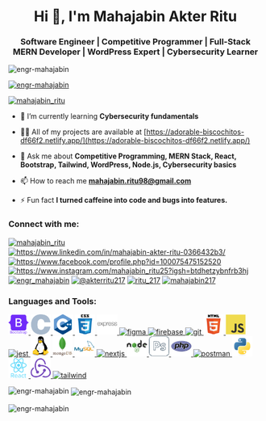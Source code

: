 <h1 align="center">Hi 👋, I'm Mahajabin Akter Ritu</h1>
<h3 align="center">Software Engineer | Competitive Programmer | Full-Stack MERN Developer | WordPress Expert | Cybersecurity Learner</h3>

<p align="left"> <img src="https://komarev.com/ghpvc/?username=engr-mahajabin&label=Profile%20views&color=0e75b6&style=flat" alt="engr-mahajabin" /> </p>

<p align="left"> <a href="https://github.com/ryo-ma/github-profile-trophy"><img src="https://github-profile-trophy.vercel.app/?username=engr-mahajabin" alt="engr-mahajabin" /></a> </p>

<p align="left"> <a href="https://twitter.com/mahajabin_ritu" target="blank"><img src="https://img.shields.io/twitter/follow/mahajabin_ritu?logo=twitter&style=for-the-badge" alt="mahajabin_ritu" /></a> </p>

- 🌱 I’m currently learning **Cybersecurity fundamentals**

- 👨‍💻 All of my projects are available at [https://adorable-biscochitos-df66f2.netlify.app/](https://adorable-biscochitos-df66f2.netlify.app/)

- 💬 Ask me about **Competitive Programming, MERN Stack, React, Bootstrap, Tailwind, WordPress, Node.js, Cybersecurity basics**

- 📫 How to reach me **mahajabin.ritu98@gmail.com**

- ⚡ Fun fact **I turned caffeine into code and bugs into features.**

<h3 align="left">Connect with me:</h3>
<p align="left">
<a href="https://twitter.com/mahajabin_ritu" target="blank"><img align="center" src="https://raw.githubusercontent.com/rahuldkjain/github-profile-readme-generator/master/src/images/icons/Social/twitter.svg" alt="mahajabin_ritu" height="30" width="40" /></a>
<a href="https://linkedin.com/in/https://www.linkedin.com/in/mahajabin-akter-ritu-0366432b3/" target="blank"><img align="center" src="https://raw.githubusercontent.com/rahuldkjain/github-profile-readme-generator/master/src/images/icons/Social/linked-in-alt.svg" alt="https://www.linkedin.com/in/mahajabin-akter-ritu-0366432b3/" height="30" width="40" /></a>
<a href="https://fb.com/https://www.facebook.com/profile.php?id=100075475152520" target="blank"><img align="center" src="https://raw.githubusercontent.com/rahuldkjain/github-profile-readme-generator/master/src/images/icons/Social/facebook.svg" alt="https://www.facebook.com/profile.php?id=100075475152520" height="30" width="40" /></a>
<a href="https://instagram.com/https://www.instagram.com/mahajabin_ritu25?igsh=btdhetzybnfrb3hj" target="blank"><img align="center" src="https://raw.githubusercontent.com/rahuldkjain/github-profile-readme-generator/master/src/images/icons/Social/instagram.svg" alt="https://www.instagram.com/mahajabin_ritu25?igsh=btdhetzybnfrb3hj" height="30" width="40" /></a>
<a href="https://www.codechef.com/users/engr_mahajabin" target="blank"><img align="center" src="https://cdn.jsdelivr.net/npm/simple-icons@3.1.0/icons/codechef.svg" alt="engr_mahajabin" height="30" width="40" /></a>
<a href="https://www.hackerrank.com/@akterritu217" target="blank"><img align="center" src="https://raw.githubusercontent.com/rahuldkjain/github-profile-readme-generator/master/src/images/icons/Social/hackerrank.svg" alt="@akterritu217" height="30" width="40" /></a>
<a href="https://codeforces.com/profile/ritu_217" target="blank"><img align="center" src="https://raw.githubusercontent.com/rahuldkjain/github-profile-readme-generator/master/src/images/icons/Social/codeforces.svg" alt="ritu_217" height="30" width="40" /></a>
<a href="https://www.leetcode.com/mahajabin217" target="blank"><img align="center" src="https://raw.githubusercontent.com/rahuldkjain/github-profile-readme-generator/master/src/images/icons/Social/leet-code.svg" alt="mahajabin217" height="30" width="40" /></a>
</p>

<h3 align="left">Languages and Tools:</h3>
<p align="left"> <a href="https://getbootstrap.com" target="_blank" rel="noreferrer"> <img src="https://raw.githubusercontent.com/devicons/devicon/master/icons/bootstrap/bootstrap-plain-wordmark.svg" alt="bootstrap" width="40" height="40"/> </a> <a href="https://www.cprogramming.com/" target="_blank" rel="noreferrer"> <img src="https://raw.githubusercontent.com/devicons/devicon/master/icons/c/c-original.svg" alt="c" width="40" height="40"/> </a> <a href="https://www.w3schools.com/cpp/" target="_blank" rel="noreferrer"> <img src="https://raw.githubusercontent.com/devicons/devicon/master/icons/cplusplus/cplusplus-original.svg" alt="cplusplus" width="40" height="40"/> </a> <a href="https://www.w3schools.com/css/" target="_blank" rel="noreferrer"> <img src="https://raw.githubusercontent.com/devicons/devicon/master/icons/css3/css3-original-wordmark.svg" alt="css3" width="40" height="40"/> </a> <a href="https://expressjs.com" target="_blank" rel="noreferrer"> <img src="https://raw.githubusercontent.com/devicons/devicon/master/icons/express/express-original-wordmark.svg" alt="express" width="40" height="40"/> </a> <a href="https://www.figma.com/" target="_blank" rel="noreferrer"> <img src="https://www.vectorlogo.zone/logos/figma/figma-icon.svg" alt="figma" width="40" height="40"/> </a> <a href="https://firebase.google.com/" target="_blank" rel="noreferrer"> <img src="https://www.vectorlogo.zone/logos/firebase/firebase-icon.svg" alt="firebase" width="40" height="40"/> </a> <a href="https://git-scm.com/" target="_blank" rel="noreferrer"> <img src="https://www.vectorlogo.zone/logos/git-scm/git-scm-icon.svg" alt="git" width="40" height="40"/> </a> <a href="https://www.w3.org/html/" target="_blank" rel="noreferrer"> <img src="https://raw.githubusercontent.com/devicons/devicon/master/icons/html5/html5-original-wordmark.svg" alt="html5" width="40" height="40"/> </a> <a href="https://developer.mozilla.org/en-US/docs/Web/JavaScript" target="_blank" rel="noreferrer"> <img src="https://raw.githubusercontent.com/devicons/devicon/master/icons/javascript/javascript-original.svg" alt="javascript" width="40" height="40"/> </a> <a href="https://jestjs.io" target="_blank" rel="noreferrer"> <img src="https://www.vectorlogo.zone/logos/jestjsio/jestjsio-icon.svg" alt="jest" width="40" height="40"/> </a> <a href="https://www.linux.org/" target="_blank" rel="noreferrer"> <img src="https://raw.githubusercontent.com/devicons/devicon/master/icons/linux/linux-original.svg" alt="linux" width="40" height="40"/> </a> <a href="https://www.mongodb.com/" target="_blank" rel="noreferrer"> <img src="https://raw.githubusercontent.com/devicons/devicon/master/icons/mongodb/mongodb-original-wordmark.svg" alt="mongodb" width="40" height="40"/> </a> <a href="https://www.mysql.com/" target="_blank" rel="noreferrer"> <img src="https://raw.githubusercontent.com/devicons/devicon/master/icons/mysql/mysql-original-wordmark.svg" alt="mysql" width="40" height="40"/> </a> <a href="https://nextjs.org/" target="_blank" rel="noreferrer"> <img src="https://cdn.worldvectorlogo.com/logos/nextjs-2.svg" alt="nextjs" width="40" height="40"/> </a> <a href="https://nodejs.org" target="_blank" rel="noreferrer"> <img src="https://raw.githubusercontent.com/devicons/devicon/master/icons/nodejs/nodejs-original-wordmark.svg" alt="nodejs" width="40" height="40"/> </a> <a href="https://www.photoshop.com/en" target="_blank" rel="noreferrer"> <img src="https://raw.githubusercontent.com/devicons/devicon/master/icons/photoshop/photoshop-line.svg" alt="photoshop" width="40" height="40"/> </a> <a href="https://www.php.net" target="_blank" rel="noreferrer"> <img src="https://raw.githubusercontent.com/devicons/devicon/master/icons/php/php-original.svg" alt="php" width="40" height="40"/> </a> <a href="https://postman.com" target="_blank" rel="noreferrer"> <img src="https://www.vectorlogo.zone/logos/getpostman/getpostman-icon.svg" alt="postman" width="40" height="40"/> </a> <a href="https://www.python.org" target="_blank" rel="noreferrer"> <img src="https://raw.githubusercontent.com/devicons/devicon/master/icons/python/python-original.svg" alt="python" width="40" height="40"/> </a> <a href="https://reactjs.org/" target="_blank" rel="noreferrer"> <img src="https://raw.githubusercontent.com/devicons/devicon/master/icons/react/react-original-wordmark.svg" alt="react" width="40" height="40"/> </a> <a href="https://redux.js.org" target="_blank" rel="noreferrer"> <img src="https://raw.githubusercontent.com/devicons/devicon/master/icons/redux/redux-original.svg" alt="redux" width="40" height="40"/> </a> <a href="https://tailwindcss.com/" target="_blank" rel="noreferrer"> <img src="https://www.vectorlogo.zone/logos/tailwindcss/tailwindcss-icon.svg" alt="tailwind" width="40" height="40"/> </a> </p>

<p><img align="left" src="https://github-readme-stats.vercel.app/api/top-langs?username=engr-mahajabin&show_icons=true&locale=en&layout=compact" alt="engr-mahajabin" /></p>

<p>&nbsp;<img align="center" src="https://github-readme-stats.vercel.app/api?username=engr-mahajabin&show_icons=true&locale=en" alt="engr-mahajabin" /></p>

<p><img align="center" src="https://github-readme-streak-stats.herokuapp.com/?user=engr-mahajabin&" alt="engr-mahajabin" /></p>
